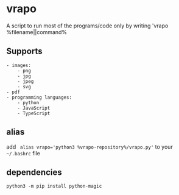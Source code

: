 # vrapo
A script to run most of the programs/code only by writing 'vrapo %filename||command%

## Supports
```
- images:
    - png
    - jpg
    - jpeg
    - svg
- pdf
- programming languages:
    - python
    - JavaScript
    - TypeScript
```

## alias
add `` alias vrapo='python3 %vrapo-repository%/vrapo.py'`` to your `~/.bashrc` file

## dependencies
`` python3 -m pip install python-magic ``
